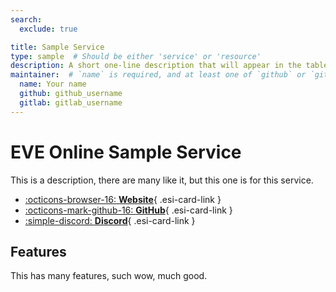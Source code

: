 ```yaml
---
search:
  exclude: true

title: Sample Service
type: sample  # Should be either 'service' or 'resource'
description: A short one-line description that will appear in the table on the community page.
maintainer:  # `name` is required, and at least one of `github` or `gitlab` is required
  name: Your name
  github: github_username
  gitlab: gitlab_username
---
```


# EVE Online Sample Service

This is a description, there are many like it, but this one is for this service.

<div class="grid cards" markdown>

- [:octicons-browser-16: __Website__](https://developers.eveonline.com/docs){ .esi-card-link }
- [:octicons-mark-github-16: __GitHub__](https://github.com/esi/esi-docs){ .esi-card-link }
- [:simple-discord: __Discord__](https://eveonline.com/discord){ .esi-card-link }

</div>

## Features

This has many features, such wow, much good.
